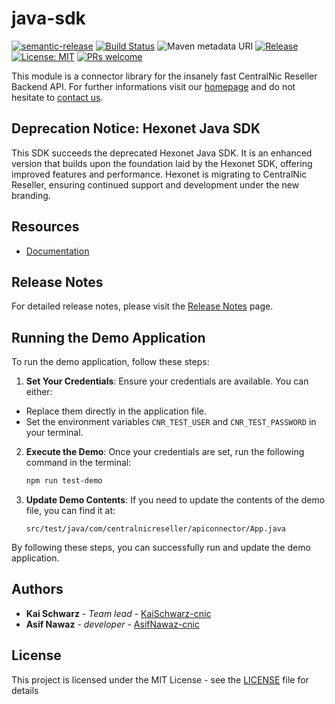 # java-sdk

[![semantic-release](https://img.shields.io/badge/%20%20%F0%9F%93%A6%F0%9F%9A%80-semantic--release-e10079.svg)](https://github.com/semantic-release/semantic-release)
[![Build Status](https://travis-ci.com/centralnicgroup-opensource/rtldev-middleware-java-sdk.svg?branch=master)](https://travis-ci.com/centralnicgroup-opensource/rtldev-middleware-java-sdk)
![Maven metadata URI](https://img.shields.io/maven-metadata/v/http/central.maven.org/maven2/net/centralnicgroup-opensource/apiconnector/java-sdk/maven-metadata.xml.svg)
[![Release](https://jitpack.io/v/centralnicgroup-opensource/rtldev-middleware-java-sdk.svg)](https://jitpack.io/#centralnicgroup-opensource/rtldev-middleware-java-sdk)
[![License: MIT](https://img.shields.io/badge/License-MIT-blue.svg)](https://opensource.org/licenses/MIT)
[![PRs welcome](https://img.shields.io/badge/PRs-welcome-brightgreen.svg)](https://github.com/centralnicgroup-opensource/rtldev-middleware-java-sdk/blob/master/CONTRIBUTING.md)

This module is a connector library for the insanely fast CentralNic Reseller Backend API. For further informations visit our [homepage](https://www.centralnicreseller.com) and do not hesitate to [contact us](https://www.centralnicreseller.com/contact).

## Deprecation Notice: Hexonet Java SDK

This SDK succeeds the deprecated Hexonet Java SDK. It is an enhanced version that builds upon the foundation laid by the Hexonet SDK, offering improved features and performance. Hexonet is migrating to CentralNic Reseller, ensuring continued support and development under the new branding.

## Resources

- [Documentation](https://support.centralnicreseller.com/hc/en-gb/articles/5714403954333-Self-Development-Kit-for-Java)

## Release Notes

For detailed release notes, please visit the [Release Notes](https://github.com/centralnicgroup-opensource/rtldev-middleware-java-sdk/releases) page.

## Running the Demo Application

To run the demo application, follow these steps:

1. **Set Your Credentials**: Ensure your credentials are available. You can either:
  - Replace them directly in the application file.
  - Set the environment variables `CNR_TEST_USER` and `CNR_TEST_PASSWORD` in your terminal.

2. **Execute the Demo**: Once your credentials are set, run the following command in the terminal:

   ```sh
   npm run test-demo
   ```

3. **Update Demo Contents**: If you need to update the contents of the demo file, you can find it at:

   ```plaintext
   src/test/java/com/centralnicreseller/apiconnector/App.java
   ```

By following these steps, you can successfully run and update the demo application.

## Authors

* **Kai Schwarz** - *Team lead* - [KaiSchwarz-cnic](https://github.com/kaischwarz-cnic)
* **Asif Nawaz** - *developer* - [AsifNawaz-cnic](https://github.com/AsifNawaz-cnic)

## License

This project is licensed under the MIT License - see the [LICENSE](LICENSE) file for details
